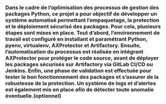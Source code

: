 ### Dans le cadre de l’optimisation des processus de gestion des packages Python, ce projet a pour objectif de développer un système automatisé permettant l’empaquetage, la protection et le déploiement sécurisé des packages. Pour cela, plusieurs étapes sont mises en place. Tout d’abord, l’environnement de travail est configuré en installant et paramétrant Python, pyenv, virtualenv, AXProtector et Artifactory. Ensuite, l’automatisation du processus est réalisée en intégrant AXProtector pour protéger le code source, avant de déployer les packages sécurisés sur Artifactory via GitLab CI/CD ou Jenkins. Enfin, une phase de validation est effectuée pour tester le bon fonctionnement des packages et s’assurer de la robustesse de la protection. Un système de logs et d’alertes est également mis en place afin de détecter toute anomalie éventuelle.(optionnel)
###
